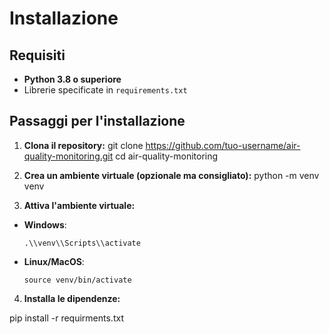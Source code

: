 # Installazione

## Requisiti
- **Python 3.8 o superiore**
- Librerie specificate in `requirements.txt`

## Passaggi per l'installazione

1. **Clona il repository:**
git clone https://github.com/tuo-username/air-quality-monitoring.git
cd air-quality-monitoring

2. **Crea un ambiente virtuale (opzionale ma consigliato):**
python -m venv venv

3. **Attiva l'ambiente virtuale:**

- **Windows**:
  ```
  .\\venv\\Scripts\\activate
  ```

- **Linux/MacOS**:
  ```
  source venv/bin/activate
  ```

4. **Installa le dipendenze:**

pip install -r requirments.txt

